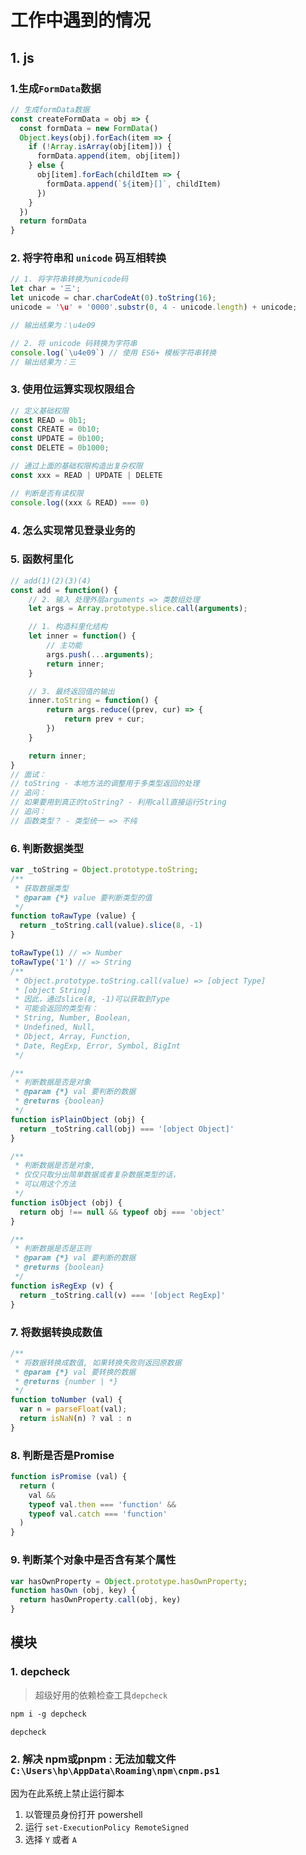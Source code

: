# 工作中遇到的情况

## 1. js
### 1.生成`FormData`数据
```js
// 生成formData数据
const createFormData = obj => {
  const formData = new FormData()
  Object.keys(obj).forEach(item => {
    if (!Array.isArray(obj[item])) {
      formData.append(item, obj[item])
    } else {
      obj[item].forEach(childItem => {
        formData.append(`${item}[]`, childItem)
      })
    }
  })
  return formData
}
```
### 2. 将字符串和 `unicode` 码互相转换

```js
// 1. 将字符串转换为unicode码
let char = '三';
let unicode = char.charCodeAt(0).toString(16);
unicode = '\u' + '0000'.substr(0, 4 - unicode.length) + unicode;

// 输出结果为：\u4e09

// 2. 将 unicode 码转换为字符串
console.log(`\u4e09`) // 使用 ES6+ 模板字符串转换
// 输出结果为：三
```

### 3. 使用位运算实现权限组合
```js
// 定义基础权限
const READ = 0b1;
const CREATE = 0b10;
const UPDATE = 0b100;
const DELETE = 0b1000;

// 通过上面的基础权限构造出复杂权限
const xxx = READ | UPDATE | DELETE

// 判断是否有读权限
console.log((xxx & READ) === 0)
```

### 4. 怎么实现常见登录业务的

### 5. 函数柯里化
```js
// add(1)(2)(3)(4)
const add = function() {
    // 2. 输入 处理外层arguments => 类数组处理
    let args = Array.prototype.slice.call(arguments);

    // 1. 构造科里化结构
    let inner = function() {
        // 主功能
        args.push(...arguments);
        return inner;
    }

    // 3. 最终返回值的输出
    inner.toString = function() {
        return args.reduce((prev, cur) => {
            return prev + cur;
        })
    }

    return inner;
}
// 面试：
// toString - 本地方法的调整用于多类型返回的处理
// 追问：
// 如果要用到真正的toString? - 利用call直接运行String
// 追问：
// 函数类型？ - 类型统一 => 不纯
```
### 6. 判断数据类型
```js
var _toString = Object.prototype.toString;
/**
 * 获取数据类型
 * @param {*} value 要判断类型的值
 */
function toRawType (value) {
  return _toString.call(value).slice(8, -1)
}

toRawType(1) // => Number
toRawType('1') // => String
/**
 * Object.prototype.toString.call(value) => [object Type]
 * [object String]
 * 因此，通过slice(8, -1)可以获取到Type
 * 可能会返回的类型有：
 * String, Number, Boolean,
 * Undefined, Null,
 * Object, Array, Function,
 * Date, RegExp, Error, Symbol, BigInt
 */

/**
 * 判断数据是否是对象
 * @param {*} val 要判断的数据
 * @returns {boolean}
 */
function isPlainObject (obj) {
  return _toString.call(obj) === '[object Object]'
}

/**
 * 判断数据是否是对象,
 * 仅仅只取分出简单数据或者复杂数据类型的话，
 * 可以用这个方法
 */
function isObject (obj) {
  return obj !== null && typeof obj === 'object'
}

/**
 * 判断数据是否是正则
 * @param {*} val 要判断的数据
 * @returns {boolean}
 */
function isRegExp (v) {
  return _toString.call(v) === '[object RegExp]'
}
```
### 7. 将数据转换成数值
```js
/**
 * 将数据转换成数值, 如果转换失败则返回原数据
 * @param {*} val 要转换的数据
 * @returns {number | *}
 */
function toNumber (val) {
  var n = parseFloat(val);
  return isNaN(n) ? val : n
}
```

### 8. 判断是否是Promise
```js
function isPromise (val) {
  return (
    val &&
    typeof val.then === 'function' &&
    typeof val.catch === 'function'
  )
}
```
### 9. 判断某个对象中是否含有某个属性
```js
var hasOwnProperty = Object.prototype.hasOwnProperty;
function hasOwn (obj, key) {
  return hasOwnProperty.call(obj, key)
}
```
## 模块
### 1. depcheck
> 超级好用的依赖检查工具`depcheck`
```txt
npm i -g depcheck

depcheck
```
### 2. 解决 npm或pnpm : 无法加载文件 `C:\Users\hp\AppData\Roaming\npm\cnpm.ps1`
因为在此系统上禁止运行脚本

1. 以管理员身份打开 powershell 
2. 运行 `set-ExecutionPolicy RemoteSigned` 
3. 选择 `Y` 或者 `A`